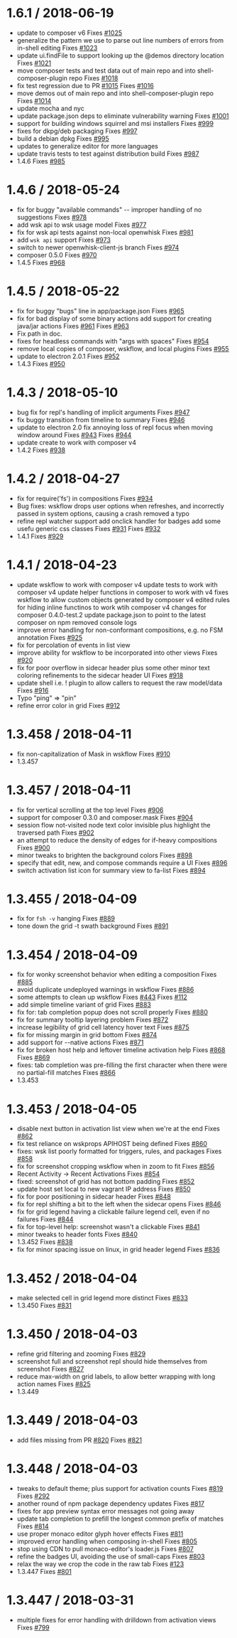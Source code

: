1.6.1 / 2018-06-19
==================

  * update to composer v6
    Fixes [#1025](https://github.com/ibm-functions/shell/issues/1025)
  * generalize the pattern we use to parse out line numbers of errors from in-shell editing
    Fixes [#1023](https://github.com/ibm-functions/shell/issues/1023)
  * update ui.findFile to support looking up the @demos directory location
    Fixes [#1021](https://github.com/ibm-functions/shell/issues/1021)
  * move composer tests and test data out of main repo and into shell-composer-plugin repo
    Fixes [#1018](https://github.com/ibm-functions/shell/issues/1018)
  * fix test regression due to PR [#1015](https://github.com/ibm-functions/shell/issues/1015)
    Fixes [#1016](https://github.com/ibm-functions/shell/issues/1016)
  * move demos out of main repo and into shell-composer-plugin repo
    Fixes [#1014](https://github.com/ibm-functions/shell/issues/1014)
  * update mocha and nyc
  * update package.json deps to eliminate vulnerability warning
    Fixes [#1001](https://github.com/ibm-functions/shell/issues/1001)
  * support for building windows squirrel and msi installers
    Fixes [#999](https://github.com/ibm-functions/shell/issues/999)
  * fixes for dkpg/deb packaging
    Fixes [#997](https://github.com/ibm-functions/shell/issues/997)
  * build a debian dpkg
    Fixes [#995](https://github.com/ibm-functions/shell/issues/995)
  * updates to generalize editor for more languages
  * update travis tests to test against distribution build
    Fixes [#987](https://github.com/ibm-functions/shell/issues/987)
  * 1.4.6
    Fixes [#985](https://github.com/ibm-functions/shell/issues/985)

1.4.6 / 2018-05-24
==================

  * fix for buggy "available commands" -- improper handling of no suggestions
    Fixes [#978](https://github.com/ibm-functions/shell/issues/978)
  * add wsk api to wsk usage model
    Fixes [#977](https://github.com/ibm-functions/shell/issues/977)
  * fix for wsk api tests against non-local openwhisk
    Fixes [#981](https://github.com/ibm-functions/shell/issues/981)
  * add `wsk api` support
    Fixes [#973](https://github.com/ibm-functions/shell/issues/973)
  * switch to newer openwhisk-client-js branch
    Fixes [#974](https://github.com/ibm-functions/shell/issues/974)
  * composer 0.5.0
    Fixes [#970](https://github.com/ibm-functions/shell/issues/970)
  * 1.4.5
    Fixes [#968](https://github.com/ibm-functions/shell/issues/968)

1.4.5 / 2018-05-22
==================

  * fix for buggy "bugs" line in app/package.json
    Fixes [#965](https://github.com/ibm-functions/shell/issues/965)
  * fix for bad display of some binary actions
    add support for creating java/jar actions
    Fixes [#961](https://github.com/ibm-functions/shell/issues/961)
    Fixes [#963](https://github.com/ibm-functions/shell/issues/963)
  * Fix path in doc.
  * fixes for headless commands with "args with spaces"
    Fixes [#954](https://github.com/ibm-functions/shell/issues/954)
  * remove local copies of composer, wskflow, and local plugins
    Fixes [#955](https://github.com/ibm-functions/shell/issues/955)
  * update to electron 2.0.1
    Fixes [#952](https://github.com/ibm-functions/shell/issues/952)
  * 1.4.3
    Fixes [#950](https://github.com/ibm-functions/shell/issues/950)

1.4.3 / 2018-05-10
==================

  * bug fix for repl's handling of implicit arguments
    Fixes [#947](https://github.com/ibm-functions/shell/issues/947)
  * fix buggy transition from timeline to summary
    Fixes [#946](https://github.com/ibm-functions/shell/issues/946)
  * update to electron 2.0
    fix annoying loss of repl focus when moving window around
    Fixes [#943](https://github.com/ibm-functions/shell/issues/943)
    Fixes [#944](https://github.com/ibm-functions/shell/issues/944)
  * update create to work with composer v4
  * 1.4.2
    Fixes [#938](https://github.com/ibm-functions/shell/issues/938)

1.4.2 / 2018-04-27
==================

  * fix for require('fs') in compositions
    Fixes [#934](https://github.com/ibm-functions/shell/issues/934)
  * Bug fixes: wskflow drops user options when refreshes, and incorrectly passed in system options, causing a crash
    removed a typo
  * refine repl watcher support
    add onclick handler for badges
    add some usefu generic css classes
    Fixes [#931](https://github.com/ibm-functions/shell/issues/931)
    Fixes [#932](https://github.com/ibm-functions/shell/issues/932)
  * 1.4.1
    Fixes [#929](https://github.com/ibm-functions/shell/issues/929)

1.4.1 / 2018-04-23
==================

  * update wskflow to work with composer v4
    update tests to work with composer v4
    update helper functions in composer to work with v4
    fixes wskflow to allow custom objects generated by composer v4
    edited rules for hiding inline functinos to work wtih composer v4
    changes for composer 0.4.0-test.2
    update package.json to point to the latest composer on npm
    removed console logs
  * improve error handling for non-conformant compositions, e.g. no FSM annotation
    Fixes [#925](https://github.com/ibm-functions/shell/issues/925)
  * fix for percolation of events in list view
  * improve ability for wskflow to be incorporated into other views
    Fixes [#920](https://github.com/ibm-functions/shell/issues/920)
  * fix for poor overflow in sidecar header
    plus some other minor text coloring refinements to the sidecar header UI
    Fixes [#918](https://github.com/ibm-functions/shell/issues/918)
  * update shell i.e. ! plugin to allow callers to request the raw model/data
    Fixes [#916](https://github.com/ibm-functions/shell/issues/916)
  * Typo "ping" => "pin"
  * refine error color in grid
    Fixes [#912](https://github.com/ibm-functions/shell/issues/912)

1.3.458 / 2018-04-11
====================

  * fix non-capitalization of Mask in wskflow
    Fixes [#910](https://github.com/ibm-functions/shell/issues/910)
  * 1.3.457

1.3.457 / 2018-04-11
====================

  * fix for vertical scrolling at the top level
    Fixes [#906](https://github.com/ibm-functions/shell/issues/906)
  * support for composer 0.3.0 and composer.mask
    Fixes [#904](https://github.com/ibm-functions/shell/issues/904)
  * session flow not-visited node text color invisible
    plus highlight the traversed path
    Fixes [#902](https://github.com/ibm-functions/shell/issues/902)
  * an attempt to reduce the density of edges for if-heavy compositions
    Fixes [#900](https://github.com/ibm-functions/shell/issues/900)
  * minor tweaks to brighten the background colors
    Fixes [#898](https://github.com/ibm-functions/shell/issues/898)
  * specify that edit, new, and compose commands require a UI
    Fixes [#896](https://github.com/ibm-functions/shell/issues/896)
  * switch activation list icon for summary view to fa-list
    Fixes [#894](https://github.com/ibm-functions/shell/issues/894)

1.3.455 / 2018-04-09
====================

  * fix for `fsh -v` hanging
    Fixes [#889](https://github.com/ibm-functions/shell/issues/889)
  * tone down the grid -t swath background
    Fixes [#891](https://github.com/ibm-functions/shell/issues/891)

1.3.454 / 2018-04-09
====================

  * fix for wonky screenshot behavior when editing a composition
    Fixes [#885](https://github.com/ibm-functions/shell/issues/885)
  * avoid duplicate undeployed warnings in wskflow
    Fixes [#886](https://github.com/ibm-functions/shell/issues/886)
  * some attempts to clean up wskflow
    Fixes [#443](https://github.com/ibm-functions/shell/issues/443)
    Fixes [#112](https://github.com/ibm-functions/shell/issues/112)
  * add simple timeline variant of grid
    Fixes [#883](https://github.com/ibm-functions/shell/issues/883)
  * fix for: tab completion popup does not scroll properly
    Fixes [#880](https://github.com/ibm-functions/shell/issues/880)
  * fix for summary tooltip layering problem
    Fixes [#872](https://github.com/ibm-functions/shell/issues/872)
  * increase legibility of grid cell latency hover text
    Fixes [#875](https://github.com/ibm-functions/shell/issues/875)
  * fix for missing margin in grid bottom
    Fixes [#874](https://github.com/ibm-functions/shell/issues/874)
  * add support for --native actions
    Fixes [#871](https://github.com/ibm-functions/shell/issues/871)
  * fix for broken host help and leftover timeline activation help
    Fixes [#868](https://github.com/ibm-functions/shell/issues/868)
    Fixes [#869](https://github.com/ibm-functions/shell/issues/869)
  * fixes: tab completion was pre-filling the first character when there were no partial-fill matches
    Fixes [#866](https://github.com/ibm-functions/shell/issues/866)
  * 1.3.453

1.3.453 / 2018-04-05
====================

  * disable next button in activation list view when we're at the end
    Fixes [#862](https://github.com/ibm-functions/shell/issues/862)
  * fix test reliance on wskprops APIHOST being defined
    Fixes [#860](https://github.com/ibm-functions/shell/issues/860)
  * fixes: wsk list poorly formatted for triggers, rules, and packages
    Fixes [#858](https://github.com/ibm-functions/shell/issues/858)
  * fix for screenshot cropping wskflow when in zoom to fit
    Fixes [#856](https://github.com/ibm-functions/shell/issues/856)
  * Recent Activity -> Recent Activations
    Fixes [#854](https://github.com/ibm-functions/shell/issues/854)
  * fixed: screenshot of grid has not bottom padding
    Fixes [#852](https://github.com/ibm-functions/shell/issues/852)
  * update host set local to new vagrant IP address
    Fixes [#850](https://github.com/ibm-functions/shell/issues/850)
  * fix for poor positioning in sidecar header
    Fixes [#848](https://github.com/ibm-functions/shell/issues/848)
  * fix for repl shifting a bit to the left when the sidecar opens
    Fixes [#846](https://github.com/ibm-functions/shell/issues/846)
  * fix for grid legend having a clickable failure legend cell, even if no failures
    Fixes [#844](https://github.com/ibm-functions/shell/issues/844)
  * fix for top-level help: screenshot wasn't a clickable
    Fixes [#841](https://github.com/ibm-functions/shell/issues/841)
  * minor tweaks to header fonts
    Fixes [#840](https://github.com/ibm-functions/shell/issues/840)
  * 1.3.452
    Fixes [#838](https://github.com/ibm-functions/shell/issues/838)
  * fix for minor spacing issue on linux, in grid header legend
    Fixes [#836](https://github.com/ibm-functions/shell/issues/836)

1.3.452 / 2018-04-04
====================

  * make selected cell in grid legend more distinct
    Fixes [#833](https://github.com/ibm-functions/shell/issues/833)
  * 1.3.450
    Fixes [#831](https://github.com/ibm-functions/shell/issues/831)

1.3.450 / 2018-04-03
====================

  * refine grid filtering and zooming
    Fixes [#829](https://github.com/ibm-functions/shell/issues/829)
  * screenshot full and screenshot repl should hide themselves from screenshot
    Fixes [#827](https://github.com/ibm-functions/shell/issues/827)
  * reduce max-width on grid labels, to allow better wrapping with long action names
    Fixes [#825](https://github.com/ibm-functions/shell/issues/825)
  * 1.3.449

1.3.449 / 2018-04-03
====================

  * add files missing from PR [#820](https://github.com/ibm-functions/shell/issues/820)
    Fixes [#821](https://github.com/ibm-functions/shell/issues/821)

1.3.448 / 2018-04-03
====================

  * tweaks to default theme; plus support for activation counts
    Fixes [#819](https://github.com/ibm-functions/shell/issues/819)
    Fixes [#292](https://github.com/ibm-functions/shell/issues/292)
  * another round of npm package dependency updates
    Fixes [#817](https://github.com/ibm-functions/shell/issues/817)
  * fixes for app preview syntax error messages not going away
  * update tab completion to prefill the longest common prefix of matches
    Fixes [#814](https://github.com/ibm-functions/shell/issues/814)
  * use proper monaco editor glyph hover effects
    Fixes [#811](https://github.com/ibm-functions/shell/issues/811)
  * improved error handling when composing in-shell
    Fixes [#805](https://github.com/ibm-functions/shell/issues/805)
  * stop using CDN to pull monaco-editor's loader.js
    Fixes [#807](https://github.com/ibm-functions/shell/issues/807)
  * refine the badges UI, avoiding the use of small-caps
    Fixes [#803](https://github.com/ibm-functions/shell/issues/803)
  * relax the way we crop the code in the raw tab
    Fixes [#123](https://github.com/ibm-functions/shell/issues/123)
  * 1.3.447
    Fixes [#801](https://github.com/ibm-functions/shell/issues/801)

1.3.447 / 2018-03-31
====================

  * multiple fixes for error handling with drilldown from activation views
    Fixes [#799](https://github.com/ibm-functions/shell/issues/799)
